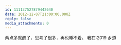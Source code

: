 ```yaml
---
id: 111137527879442640
date: 2012-12-07T21:00:00.000Z
reply: false
media_attachments: 0
---
```


两点多就醒了，思考了很多，再也睡不着。 我在:2019 乡道 ​​​​

